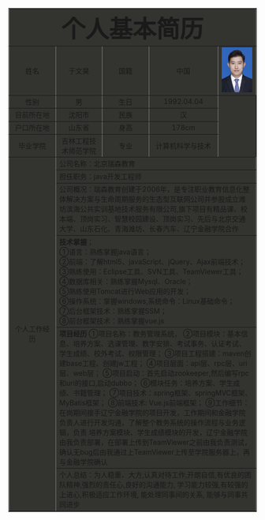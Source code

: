 <!DOCTYPE html>
<html>
<head>
    <meta charset="UTF-8">
    <title>个人简历</title>
</head>
<body>
    <table border="1"  cellpadding="3" cellspacing="3" align="center" bgcolor="#33333">
    <tr align="center" >
    <td align="center" colspan="5">
    <font size="13"><b>个人基本简历</b></font>
    </td>
    </tr>
    <tr align="center">
    <td width="150">姓名</td>
    <td width="200">于文昊</td>
    <td width="150">国籍</td>
    <td width="200">中国</td>
    <td width="200"><img src="./yuwenhao.png"></td>
    </tr>
    <tr align="center">
    <td width="225">性别</td>
    <td width="225">男</td>
    <td width="225">生日</td>
    <td width="225">1992.04.04</td>
    </tr>
    <tr align="center">
    <td>目前所在地</td>
    <td>沈阳市</td>
    <td>民族</td>
    <td>汉</td>
    </tr>
    <tr align="center">
    <td>户口所在地</td>
    <td>山东省</td>
    <td>身高</td>
    <td>178cm</td>
    </tr>
    <tr align="center">
    <td>毕业学院</td>
    <td>吉林工程技术师范学院</td>
    <td>专业</td>
    <td>计算机科学与技术</td>
    </tr>
    <tr align="center">
      <td rowspan ="9" align="middle">个人工作经历</td>
      <td colspan="4" align="left">公司名称：北京瑞森教育</td>
    </tr>
    <tr>
      <td colspan="4">担任职务：java开发工程师</td>
    </tr>
    <tr>
      <td colspan="4">公司概况：瑞森教育创建于2006年，是专注职业教育信息化整体解决方案与生命周期服务的生态型互联网公司并参股成立潍坊滨海公共实训基地技术服务有限公司,旗下项目有精品课、校本端、顶岗实习、智慧校园建设、顶岗实习、先后与北京交通大学、山东石化、青海潍坊、长春汽车、辽宁金融学院合作</td>
    </tr>
    <tr>
      <td colspan="4"><strong>技术掌握</strong>；<br/>
                      ①语言：熟练掌握java语言；<br/>
                      ②前端：了解html5、javaScript、jQuery、Ajax前端技术；<br/>
                      ③熟练使用：Eclipse工具、SVN工具、TeamViewer工具；④数据库相关：熟练掌握Mysql、Oracle；<br/>
                      ⑤熟练使用Tomcat进行Web应用的开发；<br/>
                      ⑥操作系统：掌握windows,系统命令：Linux基础命令；<br/>
                      ⑦后台框架技术：熟练掌握SSM；<br/>
                      ⑧前台框架技术：熟练掌握vue.js</td>
    </tr>
    <tr>
      <td colspan="4"><strong>项目经历</strong>
                      ①项目名称：教务管理系统，
                      ②项目模块：基本信息、培养方案、选课管理、教学安排、考试事务、认证考试、学生成绩、校外考试、权限管理；
                      ③项目工程搭建：maven创建base工程、创建jw工程；
                      ④项目层面：api层、rpc层、uri层、web层；
                      ⑤项目启动：首先启动zookeeper,然后编写rpc和uri的接口,启动dubbo；
                      ⑥模块任务：培养方案、学生成绩、书籍管理；
                      ⑦项目技术：spring框架、springMVC框架、MyBatis框架；
                      ⑧前端技术: Vue.js前端框架；
                      ⑨工作细节：在岗期间接手辽宁金融学院的项目开发，工作期间和金融学院负责人进行开发沟通，了解整个教务系统的操作流程与业务逻辑，负责 培养方案模块、学生成绩模块的开发，辽宁金融学院由我负责部署，在部署上传到TeamViewer之前由我负责测试，确认无bug后由我通过上TeamViewer上传至学院服务器上，再与金融学院确认</td>
    </tr>
    <tr>
      <td colspan="5">个人总结：为人稳重、大方,认真对待工作,开朗自信,有优良的团队精神,强烈的责任心,良好的沟通能力, 学习能力较强,有较强的上进心,积极适应工作环境, 能处理同事间的关系, 能够与同事共同进步</td>
    </tr>
  </table>
</body>
</html>
